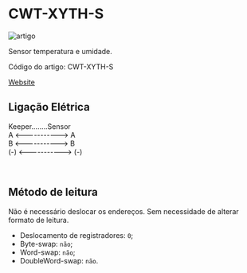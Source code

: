 # CWT-XYTH-S


![artigo](https://store.comwintop.com/cdn/shop/products/CWT-XYTH-S.jpg?v=1637912449)

Sensor temperatura e umidade.

Código do artigo:  CWT-XYTH-S

[Website](https://store.comwintop.com/products/rs485-wall-mounted-temperature-and-humidity-transmitter-4-20ma-temperature-and-humidity-sensor-with-display-track-installation?variant=42131333578979)


## Ligação Elétrica

Keeper........Sensor <br/>
A   <-----------> A <br/>
B   <-----------> B <br/>
(-) <-----------> (-) <br/>



<br/>

## Método de leitura
Não é necessário deslocar os endereços. Sem necessidade de alterar formato de leitura.
- Deslocamento de registradores: `0`;
- Byte-swap: `não`;
- Word-swap: `não`;
- DoubleWord-swap: `não`.